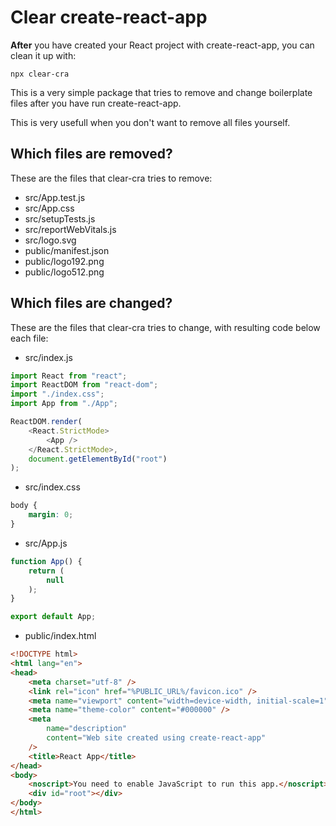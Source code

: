 # Clear create-react-app

**After** you have created your React project with create-react-app, you can clean it up with:

`npx clear-cra`

This is a very simple package that tries to remove and change boilerplate files after you have run create-react-app.

This is very usefull when you don't want to remove all files yourself.

## Which files are removed?

These are the files that clear-cra tries to remove:

- src/App.test.js
- src/App.css
- src/setupTests.js
- src/reportWebVitals.js
- src/logo.svg
- public/manifest.json
- public/logo192.png
- public/logo512.png

## Which files are changed?

These are the files that clear-cra tries to change, with resulting code below each file:

- src/index.js

```javascript
import React from "react";
import ReactDOM from "react-dom";
import "./index.css";
import App from "./App";

ReactDOM.render(
	<React.StrictMode>
		<App />
	</React.StrictMode>,
	document.getElementById("root")
);
```

- src/index.css

```css
body {
	margin: 0;
}
```

- src/App.js

```javascript
function App() {
	return (
		null
	);
}

export default App;
```

- public/index.html

```html
<!DOCTYPE html>
<html lang="en">
<head>
	<meta charset="utf-8" />
	<link rel="icon" href="%PUBLIC_URL%/favicon.ico" />
	<meta name="viewport" content="width=device-width, initial-scale=1" />
	<meta name="theme-color" content="#000000" />
	<meta
		name="description"
		content="Web site created using create-react-app"
	/>
	<title>React App</title>
</head>
<body>
	<noscript>You need to enable JavaScript to run this app.</noscript>
	<div id="root"></div>
</body>
</html>
```
